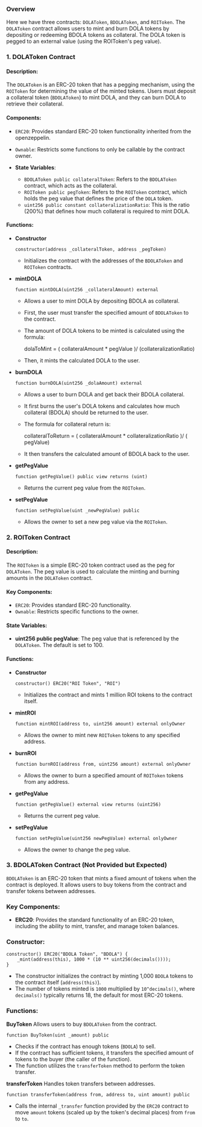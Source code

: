 ### Overview

Here we have three contracts: `DOLAToken`, `BDOLAToken`, and `ROIToken`. 
The `DOLAToken` contract allows users to mint and burn DOLA tokens by depositing or redeeming BDOLA tokens as collateral. The DOLA token is pegged to an external value (using the ROIToken's peg value). 

### 1. **DOLAToken Contract**

#### Description:
The `DOLAToken` is an ERC-20 token that has a pegging mechanism, using the `ROIToken` for determining the value of the minted tokens. Users must deposit a collateral token (`BDOLAToken`) to mint DOLA, and they can burn DOLA to retrieve their collateral.

#### Components:

  - `ERC20`: Provides standard ERC-20 token functionality inherited from the openzeppelin.
  - `Ownable`: Restricts some functions to only be callable by the contract owner.
  
- **State Variables**:
  - `BDOLAToken public collateralToken`: Refers to the `BDOLAToken` contract, which acts as the collateral.
  - `ROIToken public pegToken`: Refers to the `ROIToken` contract, which holds the peg value that defines the price of the `DOLA` token.
  - `uint256 public constant collateralizationRatio`: This is the ratio (200%) that defines how much collateral is required to mint DOLA.

#### Functions:

- **Constructor**
  ```solidity
  constructor(address _collateralToken, address _pegToken)
  ```
  - Initializes the contract with the addresses of the `BDOLAToken` and `ROIToken` contracts.
  
- **mintDOLA**
  ```solidity
  function mintDOLA(uint256 _collateralAmount) external
  ```
  - Allows a user to mint DOLA by depositing BDOLA as collateral.
  - First, the user must transfer the specified amount of `BDOLAToken` to the contract.
  - The amount of DOLA tokens to be minted is calculated using the formula:
    
    dolaToMint = ( collateralAmount * pegValue )/ (collateralizationRatio)
    
  - Then, it mints the calculated DOLA to the user.

- **burnDOLA**
  ```solidity
  function burnDOLA(uint256 _dolaAmount) external
  ```
  - Allows a user to burn DOLA and get back their BDOLA collateral.
  - It first burns the user's DOLA tokens and calculates how much collateral (BDOLA) should be returned to the user.
  - The formula for collateral return is:
    
    collateralToReturn = ( collateralAmount * collateralizationRatio )/ ( pegValue)
  - It then transfers the calculated amount of BDOLA back to the user.

- **getPegValue**
  ```solidity
  function getPegValue() public view returns (uint)
  ```
  - Returns the current peg value from the `ROIToken`.

- **setPegValue**
  ```solidity
  function setPegValue(uint _newPegValue) public
  ```
  - Allows the owner to set a new peg value via the `ROIToken`.

### 2. **ROIToken Contract**

#### Description:
The `ROIToken` is a simple ERC-20 token contract used as the peg for `DOLAToken`. The peg value is used to calculate the minting and burning amounts in the `DOLAToken` contract.

#### Key Components:
  - `ERC20`: Provides standard ERC-20 functionality.
  - `Ownable`: Restricts specific functions to the owner.

#### State Variables:
- **uint256 public pegValue**: The peg value that is referenced by the `DOLAToken`. The default is set to 100.

#### Functions:

- **Constructor**
  ```solidity
  constructor() ERC20("ROI Token", "ROI")
  ```
  - Initializes the contract and mints 1 million ROI tokens to the contract itself.

- **mintROI**
  ```solidity
  function mintROI(address to, uint256 amount) external onlyOwner
  ```
  - Allows the owner to mint new `ROIToken` tokens to any specified address.

- **burnROI**
  ```solidity
  function burnROI(address from, uint256 amount) external onlyOwner
  ```
  - Allows the owner to burn a specified amount of `ROIToken` tokens from any address.

- **getPegValue**
  ```solidity
  function getPegValue() external view returns (uint256)
  ```
  - Returns the current peg value.

- **setPegValue**
  ```solidity
  function setPegValue(uint256 newPegValue) external onlyOwner
  ```
  - Allows the owner to change the peg value.

### 3. **BDOLAToken Contract (Not Provided but Expected)**

`BDOLAToken` is an ERC-20 token that mints a fixed amount of tokens when the contract is deployed. It allows users to buy tokens from the contract and transfer tokens between addresses.

### Key Components:

- **ERC20**: Provides the standard functionality of an ERC-20 token, including the ability to mint, transfer, and manage token balances.

### Constructor:
```solidity
constructor() ERC20("BDOLA Token", "BDOLA") {
    _mint(address(this), 1000 * (10 ** uint256(decimals()))); 
}
```
  - The constructor initializes the contract by minting 1,000 `BDOLA` tokens to the contract itself (`address(this)`).
  - The number of tokens minted is `1000` multiplied by `10^decimals()`, where `decimals()` typically returns 18, the default for most ERC-20 tokens.

### Functions:

**BuyToken**
  Allows users to buy `BDOLAToken` from the contract.
  
```solidity
function BuyToken(uint _amount) public
```
  - Checks if the contract has enough tokens (`BDOLA`) to sell.
  - If the contract has sufficient tokens, it transfers the specified amount of tokens to the buyer (the caller of the function).
  - The function utilizes the `transferToken` method to perform the token transfer.

**transferToken**
  Handles token transfers between addresses.

```solidity
function transferToken(address from, address to, uint amount) public
```
  - Calls the internal `_transfer` function provided by the `ERC20` contract to move `amount` tokens (scaled up by the token's decimal places) from `from` to `to`.
